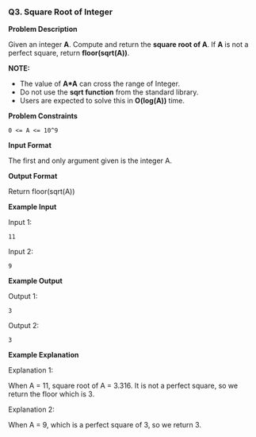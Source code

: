 ### Q3. Square Root of Integer

**Problem Description**

Given an integer **A**. Compute and return the **square root of A**. If **A** is not a perfect square, return **floor(sqrt(A))**.

**NOTE:**
- The value of **A\*A** can cross the range of Integer.
- Do not use the **sqrt function** from the standard library.
- Users are expected to solve this in **O(log(A))** time.

**Problem Constraints**

```
0 <= A <= 10^9
```

**Input Format**

The first and only argument given is the integer A.

**Output Format**

Return floor(sqrt(A))

**Example Input**

Input 1:

```
11
```

Input 2:

```
9
```

**Example Output**

Output 1:

```
3
```

Output 2:

```
3
```

**Example Explanation**

Explanation 1:

When A = 11, square root of A = 3.316. It is not a perfect square, so we return the floor which is 3.

Explanation 2:

When A = 9, which is a perfect square of 3, so we return 3.